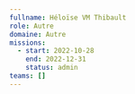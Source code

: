 ```yaml
---
fullname: Héloïse VM Thibault
role: Autre
domaine: Autre
missions:
  - start: 2022-10-28
    end: 2022-12-31
    status: admin
teams: []
---
```

